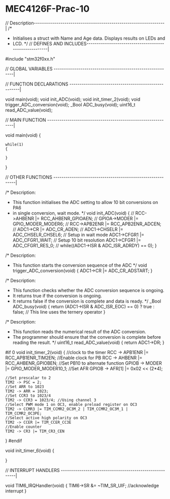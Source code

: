 # MEC4126F-Prac-10

// Description----------------------------------------------------------------|
/*
 * Initialises a struct with Name and Age data. Displays results on LEDs and
 * LCD.
 */
// DEFINES AND INCLUDES-------------------------------------------------------|

#include "stm32f0xx.h"

// GLOBAL VARIABLES ----------------------------------------------------------|


// FUNCTION DECLARATIONS -----------------------------------------------------|

void main(void);
void init_ADC(void);
void init_timer_2(void);
void trigger_ADC_conversion(void);
_Bool ADC_busy(void);
uint16_t read_ADC_value(void);


// MAIN FUNCTION -------------------------------------------------------------|

void main(void)
{


	while(1)
	{

	}
}

// OTHER FUNCTIONS -----------------------------------------------------------|

/* Description:
 * This function initialises the ADC setting to allow 10 bit conversions on PA6
 * in single conversion, wait mode.
 */
void init_ADC(void)
{
	//
	RCC->AHBENR |= RCC_AHBENR_GPIOAEN;
	//
	GPIOA->MODER |= GPIO_MODER_MODER6;
	//
	RCC->APB2ENR |= RCC_APB2ENR_ADCEN;
	//
	ADC1->CR |= ADC_CR_ADEN;
	//
	ADC1->CHSELR |= ADC_CHSELR_CHSEL6;
	// Setup in wait mode
	ADC1->CFGR1 |= ADC_CFGR1_WAIT;
	// Setup 10 bit resolution
	ADC1->CFGR1 |= ADC_CFGR1_RES_0;
	//
	while((ADC1->ISR & ADC_ISR_ADRDY) == 0);
}

/* Description:
 * This function starts the conversion sequence of the ADC
 */
void trigger_ADC_conversion(void)
{
	ADC1->CR |= ADC_CR_ADSTART;
}

/* Description:
 * This function checks whether the ADC conversion sequence is ongoing.
 * It returns true if the conversion is ongoing.
 * It returns false if the conversion is complete and data is ready.
 */
_Bool ADC_busy(void)
{
	return (ADC1->ISR & ADC_ISR_EOC) == 0) ? true : false; // This line uses the ternery operator
}

/* Description:
 * This function reads the numerical result of the ADC conversion.
 * The programmer should ensure that the conversion is complete before reading the result.
 */
uint16_t read_ADC_value(void)
{
	return ADC1->DR;
}

#if 0
void init_timer_2(void)
{
	//clock to the timer
	RCC -> APB1ENR |= RCC_APB1ENR_TIM2EN;
	//Enable clock for PB
	RCC -> AHBENR |= RCC_AHBENR_GPIOBEN;
	//Set PB10 to alternate function
	GPIOB -> MODER |= GPIO_MODER_MODER10_1;
	//Set AFR
	GPIOB -> AFR[1] |= 0x02 << (2*4);

	//Set prescalar to 2
	TIM2 -> PSC = 2;
	//Set ARR to 1023
	TIM2 -> ARR = 1023;
	//Set CCR3 to 1023/4
	TIM2 -> CCR3 = 1023/4; //Using channel 3
	//Select PWM mode 1 on OC3, enable preload register on OC3
	TIM2 -> CCMR3 |= TIM_CCMR2_OC3M_2 | TIM_CCMR2_OC3M_1 | TIM_CCMR2_OC3PE;
	//Select active high polarity on OC3
	TIM2 -> CCER |= TIM_CCER_CC3E
	//Enable counter
	TIM2 -> CR3 |= TIM_CR3_CEN

}
#endif

void init_timer_6(void)
{

}

// INTERRUPT HANDLERS --------------------------------------------------------|

void TIM6_IRQHandler(void)
{
	TIM6->SR &= ~TIM_SR_UIF;	//acknowledge interrupt
}
